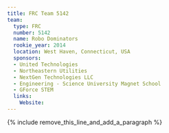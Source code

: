 ```yaml
---
title: FRC Team 5142
team:
  type: FRC
  number: 5142
  name: Robo Dominators
  rookie_year: 2014
  location: West Haven, Connecticut, USA
  sponsors:
  - United Technologies
  - Northeastern Utilities
  - NextGen Technologies LLC
  - Engineering - Science University Magnet School
  - GForce STEM
  links:
    Website:
---
```


{% include remove_this_line_and_add_a_paragraph %}